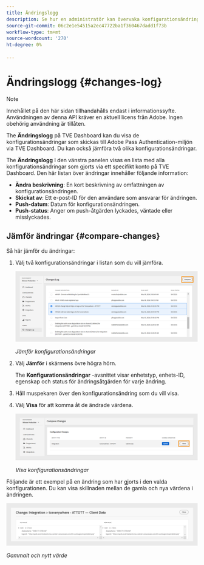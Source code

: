 ```yaml
---
title: Ändringslogg
description: Se hur en administratör kan övervaka konfigurationsändringarna i TVE Dashboard.
source-git-commit: 06c2e1e54515a2ec47722ba1f360467dadd1f73b
workflow-type: tm+mt
source-wordcount: '270'
ht-degree: 0%

---
```



# Ändringslogg {#changes-log}

>[!NOTE]
>
>Innehållet på den här sidan tillhandahålls endast i informationssyfte. Användningen av denna API kräver en aktuell licens från Adobe. Ingen obehörig användning är tillåten.

The **Ändringslogg** på TVE Dashboard kan du visa de konfigurationsändringar som skickas till Adobe Pass Authentication-miljön via TVE Dashboard. Du kan också jämföra två olika konfigurationsändringar.

The **Ändringslogg** I den vänstra panelen visas en lista med alla konfigurationsändringar som gjorts via ett specifikt konto på TVE Dashboard. Den här listan över ändringar innehåller följande information:

* **Ändra beskrivning**: En kort beskrivning av omfattningen av konfigurationsändringen.
* **Skickat av**: Ett e-post-ID för den användare som ansvarar för ändringen.
* **Push-datum**: Datum för konfigurationsändringen.
* **Push-status**: Anger om push-åtgärden lyckades, väntade eller misslyckades.

## Jämför ändringar {#compare-changes}

Så här jämför du ändringar:

1. Välj två konfigurationsändringar i listan som du vill jämföra.

   ![Jämför konfigurationsändringar](assets/select-changes.png)

   *Jämför konfigurationsändringar*

1. Välj **Jämför** i skärmens övre högra hörn.

   The **Konfigurationsändringar** -avsnittet visar enhetstyp, enhets-ID, egenskap och status för ändringsåtgärden för varje ändring.

1. Håll muspekaren över den konfigurationsändring som du vill visa.
1. Välj **Visa** för att komma åt de ändrade värdena.

   ![Visa konfigurationsändringar](assets/view-changes.png)

   *Visa konfigurationsändringar*

Följande är ett exempel på en ändring som har gjorts i den valda konfigurationen. Du kan visa skillnaden mellan de gamla och nya värdena i ändringen.

![Gammalt och nytt värde](assets/change.png)

*Gammalt och nytt värde*


